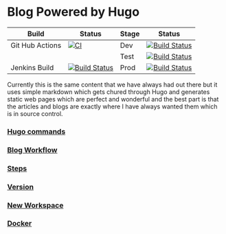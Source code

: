 # Blog Powered by Hugo

|Build|Status|Stage|Status|
|-----|------|------|------|
|Git Hub Actions| [![CI](https://github.com/TheWebWeWeave/Blog/workflows/CI/badge.svg)](https://github.com/TheWebWeWeave/Blog/actions)| Dev |[![Build Status](https://badge.t3winc.com/images/blogDev.svg)](https://dev.donaldonsoftware.com)|
| | | Test | [![Build Status](https://badge.t3winc.com/images/blogTest.svg)](https://app.testproject.io/#/projects/527265/tests) |
|Jenkins Build | [![Build Status](https://badge.t3winc.com/images/blogBuild.svg)](https://jenkins.t3winc.com/job/blog/) | Prod |[![Build Status](https://badge.t3winc.com/images/blogProd.svg)](https://www.donaldonsoftware.com) |


Currently this is the same content that we have always had out there but it uses simple markdown which gets chured through Hugo and generates static web pages which are perfect and wonderful and the best part is that the articles and blogs are exactly where I have always wanted them which is in source control.

### [Hugo commands](docs/commands.md)
### [Blog Workflow](docs/workflow.md)
### [Steps](docs/steps.md)
### [Version](docs/version.md)
### [New Workspace](docs/startingnewworkspace.md)
### [Docker](docs/docker.md)
